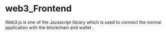 # web3_Frontend
Web3.js is one of the Javascript library which is used to  connect the normal application with the blockchain and wallet . 
